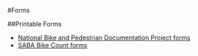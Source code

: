 #Forms

##Printable Forms
* [National Bike and Pedestrian Documentation Project forms](NBPD_Forms_March_2010.pdf)
* [SABA Bike Count forms](SABA_Bike_Count_Forms.pdf)

